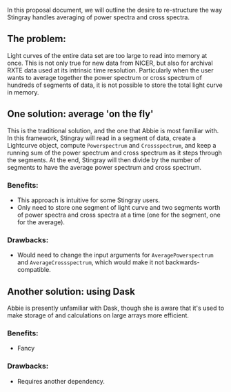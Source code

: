 In this proposal document, we will outline the desire to re-structure the way
Stingray handles averaging of power spectra and cross spectra.

## The problem:
Light curves of the entire data set are too large to read into memory at once.
This is not only true for new data from NICER, but also for archival RXTE data
used at its intrinsic time resolution. Particularly when the user wants to
average together the power spectrum or cross spectrum of hundreds of segments of
data, it is not possible to store the total light curve in memory.

## One solution: average 'on the fly'
This is the traditional solution, and the one that Abbie is most familiar with.
In this framework, Stingray will read in a segment of data, create a Lightcurve
object, compute `Powerspectrum` and `Crossspectrum`, and keep a running sum
of the power spectrum and cross spectrum as it steps through the segments. At
the end, Stingray will then divide by the number of segments to have the average
power spectrum and cross spectrum.

### Benefits:
* This approach is intuitive for some Stingray users.
* Only need to store one segment of light curve and two segments worth of power
spectra and cross spectra at a time (one for the segment, one for the average).

### Drawbacks:
* Would need to change the input arguments for `AveragePowerspectrum` and
`AverageCrossspectrum`, which would make it not backwards-compatible.

## Another solution: using Dask
Abbie is presently unfamiliar with Dask, though she is aware that it's used to
make storage of and calculations on large arrays more efficient.

### Benefits:
* Fancy

### Drawbacks:
* Requires another dependency.
